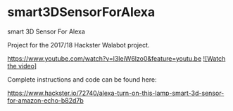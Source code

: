 # smart3DSensorForAlexa
smart 3D Sensor For Alexa

Project for the 2017/18 Hackster Walabot project. 

https://www.youtube.com/watch?v=l3IeiW6lzo0&feature=youtu.be
[![Watch the video]](https://www.youtube.com/watch?v=l3IeiW6lzo0&feature=youtu.be)

Complete instructions and code can be found here:

https://www.hackster.io/72740/alexa-turn-on-this-lamp-smart-3d-sensor-for-amazon-echo-b82d7b

